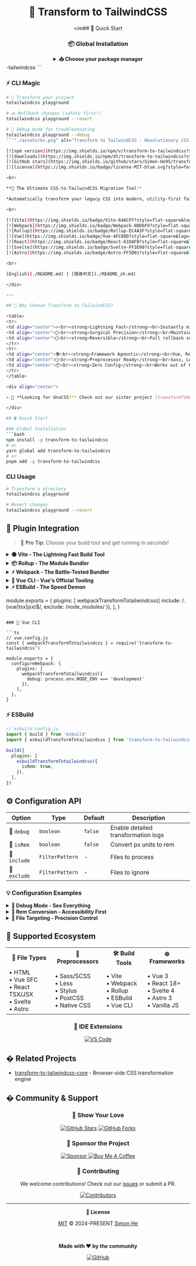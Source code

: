 <div align="center">

# 🎨 Transform to TailwindCSS

<im## 🚀 Quick Start

### 📦 Global Installation

<details>
<summary><strong>📥 Choose your package manager</strong></summary>

````bash
# npm
npm install -g transform-to-tailwindcss

# yarn
yarn global add transform-to-tailwindcss

# pnpm (recommended)
pnpm add -g transform-to-tailwindcss

# bun
bun add -g transform## 🌟 Related Ecosystem

<div align="center">

[![transform-to-tailwindcss-core](https://img.shields.io/badge/Core%20Engine-transform--to--tailwindcss--core-FF6B6B?style=for-the-badge&logo=github&logoColor=white)](https://github.com/Simon-He95/transform-to-tailwindcss-core)
[![transformToUnocss](https://img.shields.io/badge/UnoCSS%20Version-transformToUnocss-4ECDC4?style=for-the-badge&logo=github&logoColor=white)](https://github.com/Simon-He95/transformToUnocss)

</div>

## 🚀 Performance Showcase

<div align="center">

<table>
<tr>
<td align="center">
<h3>📊 Bundle Size Reduction</h3>
<strong>Before:</strong> 847KB CSS<br>
<strong>After:</strong> 23KB TailwindCSS<br>
<span style="color: #10b981; font-weight: bold;">↓ 97.3% smaller</span>
</td>
<td align="center">
<h3>⚡ Build Time Improvement</h3>
<strong>Before:</strong> 2.4s compilation<br>
<strong>After:</strong> 0.3s compilation<br>
<span style="color: #10b981; font-weight: bold;">8x faster</span>
</td>
</tr>
</table>

### 🎨 Visual Transformation

**Legacy CSS** 😤
```css
.button {
  padding: 12px 24px;
  background-color: #3b82f6;
  color: white;
  border-radius: 8px;
  font-weight: 600;
  transition: all 0.2s;
}
````

**↓ Transform Magic ↓**

**TailwindCSS** 🎉

```html
<button
  class="px-6 py-3 bg-blue-500 text-white rounded-lg font-semibold transition-all duration-200"
></button>
```

</div>-tailwindcss
```

</details>

### ⚡ CLI Magic

````bash
# 🎯 Transform your project
totailwindcss playground

# 🔙 Rollback changes (safety first!)
totailwindcss playground --revert

# 🐛 Debug mode for troubleshooting
totailwindcss playground --debug
```"./assets/kv.png" alt="Transform to TailwindCSS - Revolutionary CSS Migration Tool">

[![npm version](https://img.shields.io/npm/v/transform-to-tailwindcss?style=for-the-badge&logo=npm&logoColor=white&color=cb3837)](https://www.npmjs.com/package/transform-to-tailwindcss)
[![downloads](https://img.shields.io/npm/dt/transform-to-tailwindcss?style=for-the-badge&logo=npm&logoColor=white&color=10b981)](https://www.npmjs.com/package/transform-to-tailwindcss)
[![GitHub stars](https://img.shields.io/github/stars/Simon-He95/transformToTailwindcss?style=for-the-badge&logo=github&logoColor=white&color=f59e0b)](https://github.com/Simon-He95/transformToTailwindcss)
[![license](https://img.shields.io/badge/license-MIT-blue.svg?style=for-the-badge&logo=open-source-initiative&logoColor=white)](./license)

<br>

**🚀 The Ultimate CSS-to-TailwindCSS Migration Tool**

*Automatically transform your legacy CSS into modern, utility-first TailwindCSS classes with surgical precision*

<br>

[![Vite](https://img.shields.io/badge/Vite-646CFF?style=flat-square&logo=vite&logoColor=white)](https://vitejs.dev/)
[![Webpack](https://img.shields.io/badge/Webpack-8DD6F9?style=flat-square&logo=webpack&logoColor=black)](https://webpack.js.org/)
[![Rollup](https://img.shields.io/badge/Rollup-EC4A3F?style=flat-square&logo=rollup.js&logoColor=white)](https://rollupjs.org/)
[![Vue](https://img.shields.io/badge/Vue-4FC08D?style=flat-square&logo=vue.js&logoColor=white)](https://vuejs.org/)
[![React](https://img.shields.io/badge/React-61DAFB?style=flat-square&logo=react&logoColor=black)](https://reactjs.org/)
[![Svelte](https://img.shields.io/badge/Svelte-FF3E00?style=flat-square&logo=svelte&logoColor=white)](https://svelte.dev/)
[![Astro](https://img.shields.io/badge/Astro-FF5D01?style=flat-square&logo=astro&logoColor=white)](https://astro.build/)

<br>

[English](./README.md) | [简体中文](./README_zh.md)

</div>

---

## 🌟 Why Choose Transform to TailwindCSS?

<table>
<tr>
<td align="center">⚡<br><strong>Lightning Fast</strong><br>Instantly migrate thousands of lines</td>
<td align="center">🎯<br><strong>Surgical Precision</strong><br>Maintains styling accuracy</td>
<td align="center">🔄<br><strong>Reversible</strong><br>Full rollback support</td>
</tr>
<tr>
<td align="center">🛠️<br><strong>Framework Agnostic</strong><br>Vue, React, Svelte, Astro & more</td>
<td align="center">🎨<br><strong>Preprocessor Ready</strong><br>Sass, Less, Stylus support</td>
<td align="center">📦<br><strong>Zero Config</strong><br>Works out of the box</td>
</tr>
</table>

<div align="center">

> 🌈 **Looking for UnoCSS?** Check out our sister project [transformToUnocss](https://github.com/Simon-He95/transformToUnocss)!

</div>

## � Quick Start

### Global Installation
```bash
npm install -g transform-to-tailwindcss
# or
yarn global add transform-to-tailwindcss
# or
pnpm add -g transform-to-tailwindcss
````

### CLI Usage

```bash
# Transform a directory
totailwindcss playground

# Revert changes
totailwindcss playground --revert
```

## 🔧 Plugin Integration

> 🎯 **Pro Tip**: Choose your build tool and get running in seconds!

<details>
<summary><strong>🟢 Vite - The Lightning Fast Build Tool</strong></summary>

```ts
import { vitePluginTransformTotailwindcss } from 'transform-to-tailwindcss'
// vite.config.ts
import { defineConfig } from 'vite'

export default defineConfig({
  plugins: [
    vitePluginTransformTotailwindcss({
      debug: true, // 🐛 Enable debug mode
      isRem: false, // 📏 Convert px to rem
      include: /\.(vue|tsx|jsx)$/, // 🎯 Target specific files
      exclude: /node_modules/, // 🚫 Skip node_modules
    }),
  ],
})
```

</details>

<details>
<summary><strong>📦 Rollup - The Module Bundler</strong></summary>

```ts
// rollup.config.js
import { rollupTransformTotailwindcss } from 'transform-to-tailwindcss'

export default {
  plugins: [
    rollupTransformTotailwindcss({
      debug: process.env.NODE_ENV === 'development', // 🔍 Debug in dev
      isRem: true, // 📐 Use rem units
    }),
  ],
}
```

</details>

<details>
<summary><strong>⚡ Webpack - The Battle-Tested Bundler</strong></summary>

```ts
// webpack.config.js
const { webpackTransformTotailwindcss } = require('transform-to-tailwindcss')

module.exports = {
  plugins: [
    webpackTransformTotailwindcss({
      include: /\.(vue|tsx|jsx)$/,
      exclude: /node_modules/,
      debug: process.env.NODE_ENV === 'development',
    }),
  ],
}
```

</details>

<details>
<summary><strong>🔷 Vue CLI - Vue's Official Tooling</strong></summary>

```ts
// vue.config.js
const { webpackTransformTotailwindcss } = require('transform-to-tailwindcss')

module.exports = {
  configureWebpack: {
    plugins: [
      webpackTransformTotailwindcss({
        debug: process.env.NODE_ENV === 'development',
        isRem: true, // 📏 Convert to rem for better accessibility
      }),
    ],
  },
}
```

</details>

<details>
<summary><strong>⚡ ESBuild - The Speed Demon</strong></summary>

```ts
// esbuild.config.js
import { build } from 'esbuild'
import { esbuildTransformTotailwindcss } from 'transform-to-tailwindcss'

build({
  plugins: [
    esbuildTransformTotailwindcss({
      isRem: true, // 📐 Use rem units
      debug: false, // 🔇 Production mode
    }),
  ],
})
```

</details>

module.exports = {
plugins: [
webpackTransformTotailwindcss({
include: /\.(vue|tsx|jsx)$/,
exclude: /node_modules/
}),
],
}

````

### 🔷 Vue CLI

```ts
// vue.config.js
const { webpackTransformTotailwindcss } = require('transform-to-tailwindcss')

module.exports = {
  configureWebpack: {
    plugins: [
      webpackTransformTotailwindcss({
        debug: process.env.NODE_ENV === 'development'
      }),
    ],
  },
}
````

### ⚡ ESBuild

```ts
// esbuild.config.js
import { build } from 'esbuild'
import { esbuildTransformTotailwindcss } from 'transform-to-tailwindcss'

build({
  plugins: [
    esbuildTransformTotailwindcss({
      isRem: true,
    }),
  ],
})
```

## ⚙️ Configuration API

<div align="center">

| Option       | Type            | Default | Description                         |
| ------------ | --------------- | ------- | ----------------------------------- |
| 🐛 `debug`   | `boolean`       | `false` | Enable detailed transformation logs |
| 📐 `isRem`   | `boolean`       | `false` | Convert px units to rem             |
| 🎯 `include` | `FilterPattern` | -       | Files to process                    |
| 🚫 `exclude` | `FilterPattern` | -       | Files to ignore                     |

</div>

### 💡 Configuration Examples

<details>
<summary><strong>🐛 Debug Mode - See Everything</strong></summary>

```ts
vitePluginTransformTotailwindcss({
  debug: true, // 🔍 Output detailed transformation logs
})

// Console output:
// ✅ Transforming: src/components/Button.vue
// 🎨 CSS: .button { color: red; } → text-red-500
// ⚡ Complete in 12ms
```

</details>

<details>
<summary><strong>📐 Rem Conversion - Accessibility First</strong></summary>

```ts
vitePluginTransformTotailwindcss({
  isRem: true, // Convert px to rem for better accessibility
})

// Before: padding: 16px; margin: 24px;
// After:  p-4 m-6 (1rem = 16px base)
```

</details>

<details>
<summary><strong>🎯 File Targeting - Precision Control</strong></summary>

```ts
vitePluginTransformTotailwindcss({
  include: [
    /\.vue$/, // Vue components
    /\.tsx?$/, // TypeScript files
    /\.jsx?$/, // JavaScript files
  ],
  exclude: [
    /node_modules/, // Skip dependencies
    /\.stories\./, // Skip Storybook files
    /\.test\./, // Skip test files
  ],
})
```

</details>

## 🎯 Supported Ecosystem

<div align="center">

<table>
<tr>
<th>📄 File Types</th>
<th>🎨 Preprocessors</th>
<th>🛠️ Build Tools</th>
<th>🌐 Frameworks</th>
</tr>
<tr>
<td>
• HTML<br>
• Vue SFC<br>
• React TSX/JSX<br>
• Svelte<br>
• Astro
</td>
<td>
• Sass/SCSS<br>
• Less<br>
• Stylus<br>
• PostCSS<br>
• Native CSS
</td>
<td>
• Vite<br>
• Webpack<br>
• Rollup<br>
• ESBuild<br>
• Vue CLI
</td>
<td>
• Vue 3<br>
• React 18+<br>
• Svelte 4<br>
• Astro 3<br>
• Vanilla JS
</td>
</tr>
</table>

### 🔌 IDE Extensions

[![VS Code](https://img.shields.io/badge/VS%20Code-Extension-007ACC?style=for-the-badge&logo=visual-studio-code&logoColor=white)](https://github.com/Simon-He95/totailwindcss)

</div>

## � Related Projects

- [transform-to-tailwindcss-core](https://github.com/Simon-He95/transform-to-tailwindcss-core) - Browser-side CSS transformation engine

## � Community & Support

<div align="center">

### 🌟 Show Your Love

[![GitHub Stars](https://img.shields.io/github/stars/Simon-He95/transformToTailwindcss?style=for-the-badge&logo=github&logoColor=white&color=f59e0b)](https://github.com/Simon-He95/transformToTailwindcss/stargazers)
[![GitHub Forks](https://img.shields.io/github/forks/Simon-He95/transformToTailwindcss?style=for-the-badge&logo=github&logoColor=white&color=10b981)](https://github.com/Simon-He95/transformToTailwindcss/network)

### 💖 Sponsor the Project

<a href="https://github.com/Simon-He95/sponsor">
<img src="https://img.shields.io/badge/Sponsor-❤️-ff69b4?style=for-the-badge&logo=github-sponsors&logoColor=white" alt="Sponsor">
</a>

<a href="https://www.buymeacoffee.com/simon_he95">
<img src="https://img.shields.io/badge/Buy%20Me%20A%20Coffee-☕-FFDD00?style=for-the-badge&logo=buy-me-a-coffee&logoColor=black" alt="Buy Me A Coffee">
</a>

### 🤝 Contributing

We welcome contributions! Check out our [issues](https://github.com/Simon-He95/transformToTailwindcss/issues) or submit a PR.

[![Contributors](https://img.shields.io/github/contributors/Simon-He95/transformToTailwindcss?style=for-the-badge&logo=github&logoColor=white&color=9333ea)](https://github.com/Simon-He95/transformToTailwindcss/graphs/contributors)

</div>

---

<div align="center">

**📄 License**

[MIT](./license) © 2024-PRESENT [Simon He](https://github.com/Simon-He95)

<br>

**Made with ❤️ by the community**

[![GitHub](https://img.shields.io/badge/GitHub-Simon--He95-181717?style=flat-square&logo=github&logoColor=white)](https://github.com/Simon-He95)

</div>
